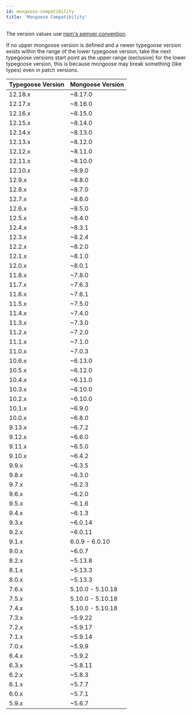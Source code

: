 ```yaml
---
id: mongoose-compatibility
title: 'Mongoose Compatibility'
---
```


The version values use [npm's semver convention](https://www.npmjs.com/package/semver).

If no upper mongoose version is defined and a newer typegoose version exists within the range of the lower typegoose version, take the next typegoose versions start point as the upper range (exclusive) for the lower typegoose version, this is because mongoose may break something (like types) even in patch versions.

| Typegoose Version | Mongoose Version |
| ----------------- | ---------------- |
| 12.18.x           | ~8.17.0          |
| 12.17.x           | ~8.16.0          |
| 12.16.x           | ~8.15.0          |
| 12.15.x           | ~8.14.0          |
| 12.14.x           | ~8.13.0          |
| 12.13.x           | ~8.12.0          |
| 12.12.x           | ~8.11.0          |
| 12.11.x           | ~8.10.0          |
| 12.10.x           | ~8.9.0           |
| 12.9.x            | ~8.8.0           |
| 12.8.x            | ~8.7.0           |
| 12.7.x            | ~8.6.0           |
| 12.6.x            | ~8.5.0           |
| 12.5.x            | ~8.4.0           |
| 12.4.x            | ~8.3.1           |
| 12.3.x            | ~8.2.4           |
| 12.2.x            | ~8.2.0           |
| 12.1.x            | ~8.1.0           |
| 12.0.x            | ~8.0.1           |
| 11.8.x            | ~7.8.0           |
| 11.7.x            | ~7.6.3           |
| 11.6.x            | ~7.6.1           |
| 11.5.x            | ~7.5.0           |
| 11.4.x            | ~7.4.0           |
| 11.3.x            | ~7.3.0           |
| 11.2.x            | ~7.2.0           |
| 11.1.x            | ~7.1.0           |
| 11.0.x            | ~7.0.3           |
| 10.6.x            | ~6.13.0          |
| 10.5.x            | ~6.12.0          |
| 10.4.x            | ~6.11.0          |
| 10.3.x            | ~6.10.0          |
| 10.2.x            | ~6.10.0          |
| 10.1.x            | ~6.9.0           |
| 10.0.x            | ~6.8.0           |
| 9.13.x            | ~6.7.2           |
| 9.12.x            | ~6.6.0           |
| 9.11.x            | ~6.5.0           |
| 9.10.x            | ~6.4.2           |
| 9.9.x             | ~6.3.5           |
| 9.8.x             | ~6.3.0           |
| 9.7.x             | ~6.2.3           |
| 9.6.x             | ~6.2.0           |
| 9.5.x             | ~6.1.6           |
| 9.4.x             | ~6.1.3           |
| 9.3.x             | ~6.0.14          |
| 9.2.x             | ~6.0.11          |
| 9.1.x             | 6.0.9 - 6.0.10   |
| 9.0.x             | ~6.0.7           |
| 8.2.x             | ~5.13.8          |
| 8.1.x             | ~5.13.3          |
| 8.0.x             | ~5.13.3          |
| 7.6.x             | 5.10.0 - 5.10.18 |
| 7.5.x             | 5.10.0 - 5.10.18 |
| 7.4.x             | 5.10.0 - 5.10.18 |
| 7.3.x             | ~5.9.22          |
| 7.2.x             | ~5.9.17          |
| 7.1.x             | ~5.9.14          |
| 7.0.x             | ~5.9.9           |
| 6.4.x             | ~5.9.2           |
| 6.3.x             | ~5.8.11          |
| 6.2.x             | ~5.8.3           |
| 6.1.x             | ~5.7.7           |
| 6.0.x             | ~5.7.1           |
| 5.9.x             | ~5.6.7           |

